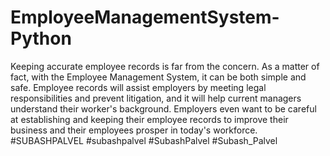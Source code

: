 # EmployeeManagementSystem-Python
Keeping accurate employee records is far from the concern. As a matter of fact, with the Employee Management System, it can be both simple and safe. Employee records will assist employers by meeting legal responsibilities and prevent litigation, and it will help current managers understand their worker's background. Employers even want to be careful at establishing and keeping their employee records to improve their business and their employees prosper in today's workforce. 
#SUBASHPALVEL #subashpalvel #SubashPalvel #Subash_Palvel
